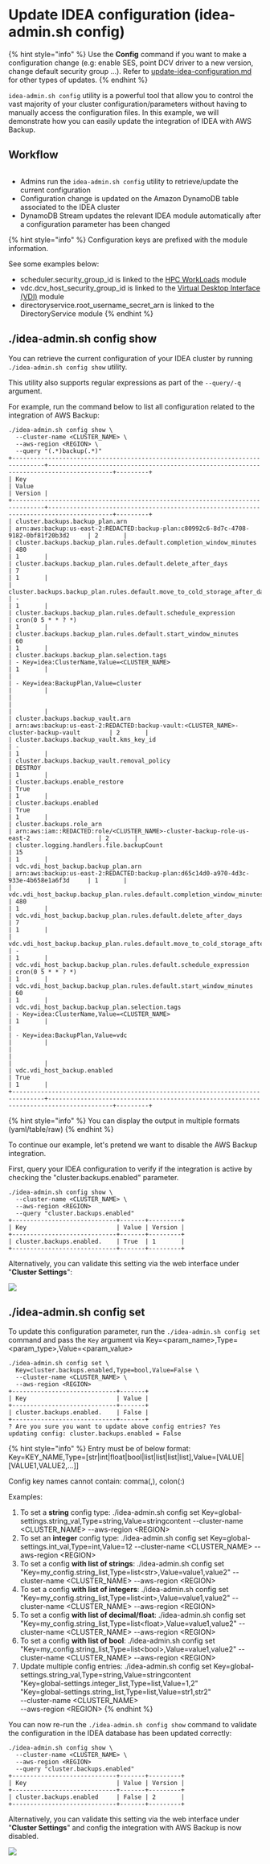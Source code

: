 # Update IDEA configuration (idea-admin.sh config)

{% hint style="info" %}
Use the **Config** command if you want to make a configuration change (e.g: enable SES, point DCV driver to a new version, change default security group ...). Refer to [update-idea-configuration.md](update-idea-configuration.md "mention") for other types of updates.
{% endhint %}

`idea-admin.sh config` utility is a powerful tool that allow you to control the vast majority of your cluster configuration/parameters without having to manually access the configuration files. In this example, we will demonstrate how you can easily update the integration of IDEA with AWS Backup.

## Workflow

<figure><img src="../../../.gitbook/assets/ftu_ops_update_update.webp" alt=""><figcaption></figcaption></figure>

* Admins run the `idea-admin.sh config` utility to retrieve/update the current configuration
* Configuration change is updated on the Amazon DynamoDB table associated to the IDEA cluster
* DynamoDB Stream updates the relevant IDEA module automatically after a configuration parameter has been changed

{% hint style="info" %}
Configuration keys are prefixed with the module information.

See some examples below:

* scheduler.security\_group\_id is linked to the [HPC WorkLoads](https://app.gitbook.com/o/ewXgnQpSEObr0Vh0WSOj/s/LGamNPuOYtjAP3GFfRJO/ "mention") module
* vdc.dcv\_host\_security\_group\_id is linked to the [Virtual Desktop Interface (VDI)](https://app.gitbook.com/o/ewXgnQpSEObr0Vh0WSOj/s/QthiamUzKn8KJLl0hYBf/ "mention") module
* directoryservice.root\_username\_secret\_arn is linked to the DirectoryService module
{% endhint %}

## ./idea-admin.sh config show

You can retrieve the current configuration of your IDEA cluster by running `./idea-admin.sh config show` utility.

This utility also supports regular expressions as part of the `--query/-q` argument.

For example, run the command below to list all configuration related to the integration of AWS Backup:

```
./idea-admin.sh config show \
  --cluster-name <CLUSTER_NAME> \
  --aws-region <REGION> \
  --query "(.*)backup(.*)"
+-------------------------------------------------------------------------------+----------------------------------------------------------------------------------------+---------+
| Key                                                                           | Value                                                                                  | Version |
+-------------------------------------------------------------------------------+----------------------------------------------------------------------------------------+---------+
| cluster.backups.backup_plan.arn                                               | arn:aws:backup:us-east-2:REDACTED:backup-plan:c80992c6-8d7c-4708-9182-0bf81f20b3d2     | 2       |
| cluster.backups.backup_plan.rules.default.completion_window_minutes           | 480                                                                                    | 1       |
| cluster.backups.backup_plan.rules.default.delete_after_days                   | 7                                                                                      | 1       |
| cluster.backups.backup_plan.rules.default.move_to_cold_storage_after_days     | -                                                                                      | 1       |
| cluster.backups.backup_plan.rules.default.schedule_expression                 | cron(0 5 * * ? *)                                                                      | 1       |
| cluster.backups.backup_plan.rules.default.start_window_minutes                | 60                                                                                     | 1       |
| cluster.backups.backup_plan.selection.tags                                    | - Key=idea:ClusterName,Value=<CLUSTER_NAME>                                            | 1       |
|                                                                               | - Key=idea:BackupPlan,Value=cluster                                                    |         |
|                                                                               |                                                                                        |         |
| cluster.backups.backup_vault.arn                                              | arn:aws:backup:us-east-2:REDACTED:backup-vault:<CLUSTER_NAME>-cluster-backup-vault        | 2       |
| cluster.backups.backup_vault.kms_key_id                                       | -                                                                                      | 1       |
| cluster.backups.backup_vault.removal_policy                                   | DESTROY                                                                                | 1       |
| cluster.backups.enable_restore                                                | True                                                                                   | 1       |
| cluster.backups.enabled                                                       | True                                                                                   | 1       |
| cluster.backups.role_arn                                                      | arn:aws:iam::REDACTED:role/<CLUSTER_NAME>-cluster-backup-role-us-east-2                   | 2       |
| cluster.logging.handlers.file.backupCount                                     | 15                                                                                     | 1       |
| vdc.vdi_host_backup.backup_plan.arn                                           | arn:aws:backup:us-east-2:REDACTED:backup-plan:d65c14d0-a970-4d3c-933e-4b658e1a6f3d     | 1       |
| vdc.vdi_host_backup.backup_plan.rules.default.completion_window_minutes       | 480                                                                                    | 1       |
| vdc.vdi_host_backup.backup_plan.rules.default.delete_after_days               | 7                                                                                      | 1       |
| vdc.vdi_host_backup.backup_plan.rules.default.move_to_cold_storage_after_days | -                                                                                      | 1       |
| vdc.vdi_host_backup.backup_plan.rules.default.schedule_expression             | cron(0 5 * * ? *)                                                                      | 1       |
| vdc.vdi_host_backup.backup_plan.rules.default.start_window_minutes            | 60                                                                                     | 1       |
| vdc.vdi_host_backup.backup_plan.selection.tags                                | - Key=idea:ClusterName,Value=<CLUSTER_NAME>                                            | 1       |
|                                                                               | - Key=idea:BackupPlan,Value=vdc                                                        |         |
|                                                                               |                                                                                        |         |
| vdc.vdi_host_backup.enabled                                                   | True                                                                                   | 1       |
+-------------------------------------------------------------------------------+----------------------------------------------------------------------------------------+---------+

```

{% hint style="info" %}
You can display the output in multiple formats (yaml/table/raw)
{% endhint %}

To continue our example, let's pretend we want to disable the AWS Backup integration.

First, query your IDEA configuration to verify if the integration is active by checking the "cluster.backups.enabled" parameter.

```
./idea-admin.sh config show \
  --cluster-name <CLUSTER_NAME> \
  --aws-region <REGION>
  --query "cluster.backups.enabled"
+-----------------------------+-------+---------+
| Key                         | Value | Version |
+-----------------------------+-------+---------+
| cluster.backups.enabled.    | True  | 1       |
+-----------------------------+-------+---------+
```

Alternatively, you can validate this setting via the web interface under "**Cluster Settings**":

![](../../../.gitbook/assets/ftu\_ops\_update\_backup.webp)

## ./idea-admin.sh config set

To update this configuration parameter, run the `./idea-admin.sh config set` command and pass the `Key` argument via Key=\<param\_name>,Type=\<param\_type>,Value=\<param\_value>

```
./idea-admin.sh config set \
  Key=cluster.backups.enabled,Type=bool,Value=False \
  --cluster-name <CLUSTER_NAME> \
  --aws-region <REGION>
+-----------------------------+-------+
| Key                         | Value |
+-----------------------------+-------+
| cluster.backups.enabled.    | False |
+-----------------------------+-------+
? Are you sure you want to update above config entries? Yes
updating config: cluster.backups.enabled = False

```

{% hint style="info" %}
Entry must be of below format: Key=KEY\_NAME,Type=\[str|int|float|bool|list|list|list|list],Value=\[VALUE|\[VALUE1,VALUE2,...]]

Config key names cannot contain: comma(,), colon(:)

Examples:

1. To set a **string** config type: ./idea-admin.sh config set Key=global-settings.string\_val,Type=string,Value=stringcontent --cluster-name \<CLUSTER\_NAME> --aws-region \<REGION>
2. To set an **integer** config type: ./idea-admin.sh config set Key=global-settings.int\_val,Type=int,Value=12 --cluster-name \<CLUSTER\_NAME> --aws-region \<REGION>
3. To set a config **with list of strings**: ./idea-admin.sh config set "Key=my\_config.string\_list,Type=list\<str>,Value=value1,value2" --cluster-name \<CLUSTER\_NAME> --aws-region \<REGION>
4. To set a config **with list of integers**: ./idea-admin.sh config set "Key=my\_config.string\_list,Type=list\<int>,Value=value1,value2" --cluster-name \<CLUSTER\_NAME> --aws-region \<REGION>
5. To set a config **with list of decimal/float**: ./idea-admin.sh config set "Key=my\_config.string\_list,Type=list\<float>,Value=value1,value2" --cluster-name \<CLUSTER\_NAME> --aws-region \<REGION>
6. To set a config **with list of bool**: ./idea-admin.sh config set "Key=my\_config.string\_list,Type=list\<bool>,Value=value1,value2" --cluster-name \<CLUSTER\_NAME> --aws-region \<REGION>
7. Update multiple config entries: ./idea-admin.sh config set Key=global-settings.string\_val,Type=string,Value=stringcontent\
   "Key=global-settings.integer\_list,Type=list,Value=1,2"\
   "Key=global-settings.string\_list,Type=list,Value=str1,str2"\
   \--cluster-name \<CLUSTER\_NAME>\
   \--aws-region \<REGION>
{% endhint %}

You can now re-run the `./idea-admin.sh config show` command to validate the configuration in the IDEA database has been updated correctly:

```
./idea-admin.sh config show \
  --cluster-name <CLUSTER_NAME> \
  --aws-region <REGION>
  --query "cluster.backups.enabled"
+-----------------------------+-------+---------+
| Key                         | Value | Version |
+-----------------------------+-------+---------+
| cluster.backups.enabled     | False | 2       |
+-----------------------------+-------+---------+

```

Alternatively, you can validate this setting via the web interface under "**Cluster Settings**" and config the integration with AWS Backup is now disabled.

![](../../../.gitbook/assets/ftu\_ops\_update\_backup\_dis.webp)
